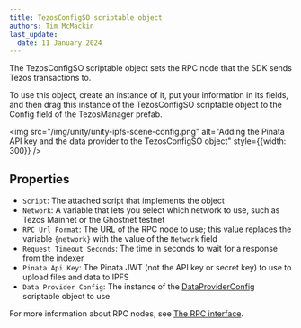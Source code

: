 ```yaml
---
title: TezosConfigSO scriptable object
authors: Tim McMackin
last_update:
  date: 11 January 2024
---
```


The TezosConfigSO scriptable object sets the RPC node that the SDK sends Tezos transactions to.

To use this object, create an instance of it, put your information in its fields, and then drag this instance of the TezosConfigSO scriptable object to the Config field of the TezosManager prefab.

<img src="/img/unity/unity-ipfs-scene-config.png" alt="Adding the Pinata API key and the data provider to the TezosConfigSO object" style={{width: 300}} />

## Properties

- `Script`: The attached script that implements the object
- `Network`: A variable that lets you select which network to use, such as Tezos Mainnet or the Ghostnet testnet
- `RPC Url Format`: The URL of the RPC node to use; this value replaces the variable `{network}` with the value of the `Network` field
- `Request Timeout Seconds`: The time in seconds to wait for a response from the indexer
- `Pinata Api Key`: The Pinata JWT (not the API key or secret key) to use to upload files and data to IPFS
- `Data Provider Config`: The instance of the [DataProviderConfig](./DataProviderConfigSO) scriptable object to use

For more information about RPC nodes, see [The RPC interface](../../architecture/rpc).
